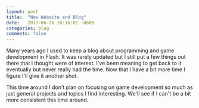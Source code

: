 ```yaml
---
layout: post
title:  "New Website and Blog"
date:   2017-06-26 16:16:01 -0600
categories: blog
comments: false
---
```

Many years ago I used to keep a blog about programming and game development in Flash. It was rarely updated but I still put a few things out there that I thought were of interest. I've been meaning to get back to it eventually but never really had the time. Now that I have a bit more time I figure I'll give it another shot. 

This time around I don't plan on focusing on game development so much as just general projects and topics I find interesting. We'll see if I can't be a bit more consistent this time around. 